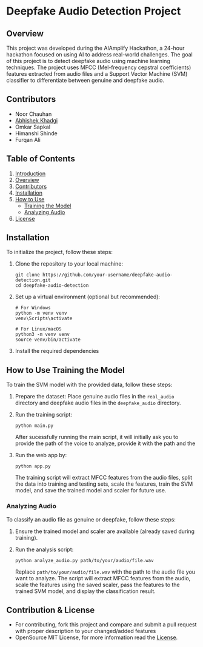 # Deepfake Audio Detection Project

## Overview
This project was developed during the AIAmplify Hackathon, a 24-hour hackathon focused on using AI to address real-world challenges. The goal of this project is to detect deepfake audio using machine learning techniques. The project uses MFCC (Mel-frequency cepstral coefficients) features extracted from audio files and a Support Vector Machine (SVM) classifier to differentiate between genuine and deepfake audio.

## Contributors
- Noor Chauhan
- [Abhishek Khadgi](https://github.com/abhis-hek)
- Omkar Sapkal
- Himanshi Shinde
- Furqan Ali

## Table of Contents
1. [Introduction](#aiamplify-deepfake-audio-detection-project)
2. [Overview](#overview)
3. [Contributors](#contributors)
4. [Installation](#installation)
5. [How to Use](#how-to-use)
   - [Training the Model](#training-the-model)
   - [Analyzing Audio](#analyzing-audio)
6. [License](#license)

## Installation
To initialize the project, follow these steps:

1. Clone the repository to your local machine:
   ```
   git clone https://github.com/your-username/deepfake-audio-detection.git
   cd deepfake-audio-detection
   ```

2. Set up a virtual environment (optional but recommended):
   ```
   # For Windows
   python -m venv venv
   venv\Scripts\activate

   # For Linux/macOS
   python3 -m venv venv
   source venv/bin/activate
   ```

3. Install the required dependencies

## How to Use Training the Model
To train the SVM model with the provided data, follow these steps:

1. Prepare the dataset:
   Place genuine audio files in the `real_audio` directory and deepfake audio files in the `deepfake_audio` directory.

2. Run the training script:
   ```
   python main.py
   ```
   After sucessfully running the main script, it will initially ask you to provide the path of the voice to analyze, provide it with the path and the
3. Run the web app by:
   ```
   python app.py
   ```

   The training script will extract MFCC features from the audio files, split the data into training and testing sets, scale the features, train the SVM model, and save the trained model and scaler for future use.

### Analyzing Audio
To classify an audio file as genuine or deepfake, follow these steps:

1. Ensure the trained model and scaler are available (already saved during training).

2. Run the analysis script:
   ```
   python analyze_audio.py path/to/your/audio/file.wav
   ```

   Replace `path/to/your/audio/file.wav` with the path to the audio file you want to analyze. The script will extract MFCC features from the audio, scale the features using the saved scaler, pass the features to the trained SVM model, and display the classification result.


## Contribution & License
- For contributing, fork this project and compare and submit a pull request with proper description to your changed/added features
- OpenSource MIT License, for more information read the [License](./LICENSE).
